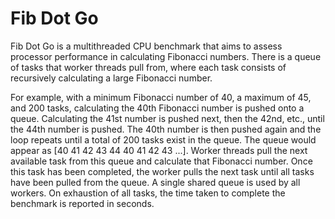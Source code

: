 # Fib Dot Go

Fib Dot Go is a multithreaded CPU benchmark that aims to assess processor performance in calculating Fibonacci numbers. There is a queue of tasks that worker threads pull from, where each task consists of recursively calculating a large Fibonacci number. 

For example, with a minimum Fibonacci number of 40, a maximum of 45, and 200 tasks, calculating the 40th Fibonacci number is pushed onto a queue. Calculating the 41st number is pushed next, then the 42nd, etc., until the 44th number is pushed. The 40th number is then pushed again and the loop repeats until a total of 200 tasks exist in the queue. The queue would appear as [40 41 42 43 44 40 41 42 43 ...]. Worker threads pull the next available task from this queue and calculate that Fibonacci number. Once this task has been completed, the worker pulls the next task until all tasks have been pulled from the queue. A single shared queue is used by all workers. On exhaustion of all tasks, the time taken to complete the benchmark is reported in seconds.
